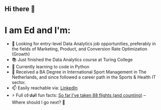 ## Hi there 👋

# I am Ed and I'm:

- 💼 Looking for entry-level Data Analytics job opportunities, preferably in the fields of Marketing, Product, and Conversion Rate Optimization (Growth)
- 📚 Just finished the Data Analytics course at Turing College
- 🌱 Currently learning to code in Python
- 🧠 Received a BA Degree in International Sport Management in The Netherlands, and since followed a career path in the Sports & Health IT sector.
- 📫 Easily reachable via: [LinkedIn](https://www.linkedin.com/in/edmundasusinskis/)
- ⚡ Full of ̷d̷u̷l̷l fun facts: [So far I've taken 88 flights (and counting)](https://my.flightradar24.com/edma_u) – Where should I go next? 🛫

<!--
**edma-u/edma-u** is a ✨ _special_ ✨ repository because its `README.md` (this file) appears on your GitHub profile.

Here are some ideas to get you started:

- 🔭 I’m currently working on ...
- 🌱 I’m currently learning ...
- 👯 I’m looking to collaborate on ...
- 🤔 I’m looking for help with ...
- 💬 Ask me about ...
- 📫 How to reach me: ...
- 😄 Pronouns: ...
- ⚡ Fun fact: ...
-->
